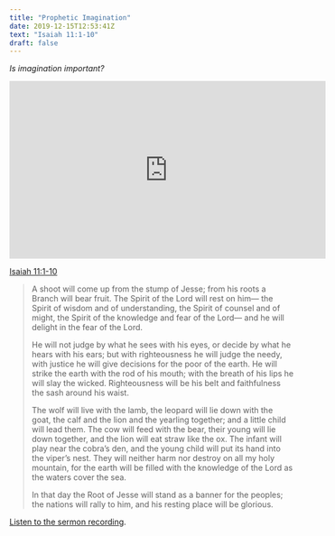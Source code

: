```yaml
---
title: "Prophetic Imagination"
date: 2019-12-15T12:53:41Z
text: "Isaiah 11:1-10"
draft: false
---
```


*Is imagination important?*

<iframe width="560" height="315" src="https://www.youtube.com/embed/uI94Z3kHjDA" frameborder="0" allow="accelerometer; autoplay; encrypted-media; gyroscope; picture-in-picture" allowfullscreen></iframe>

[Isaiah 11:1-10](https://www.biblegateway.com/passage/?search=Isaiah+11%3A1-10&version=NIV)

> A shoot will come up from the stump of Jesse;
    from his roots a Branch will bear fruit.
The Spirit of the Lord will rest on him—
    the Spirit of wisdom and of understanding,
    the Spirit of counsel and of might,
    the Spirit of the knowledge and fear of the Lord—
and he will delight in the fear of the Lord.
>
>He will not judge by what he sees with his eyes,
    or decide by what he hears with his ears;
but with righteousness he will judge the needy,
    with justice he will give decisions for the poor of the earth.
He will strike the earth with the rod of his mouth;
    with the breath of his lips he will slay the wicked.
Righteousness will be his belt
    and faithfulness the sash around his waist.
>
>The wolf will live with the lamb,
    the leopard will lie down with the goat,
the calf and the lion and the yearling together;
    and a little child will lead them.
The cow will feed with the bear,
    their young will lie down together,
    and the lion will eat straw like the ox.
The infant will play near the cobra’s den,
    and the young child will put its hand into the viper’s nest.
They will neither harm nor destroy
    on all my holy mountain,
for the earth will be filled with the knowledge of the Lord
    as the waters cover the sea.
>
>In that day the Root of Jesse will stand as a banner for the peoples; the nations will rally to him, and his resting place will be glorious.

[Listen to the sermon recording](/audio/2019-12-15-am--Isaiah11_1_10--Prophetic_Imagination.m4a).
